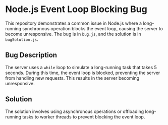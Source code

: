 # Node.js Event Loop Blocking Bug

This repository demonstrates a common issue in Node.js where a long-running synchronous operation blocks the event loop, causing the server to become unresponsive. The bug is in `bug.js`, and the solution is in `bugSolution.js`.

## Bug Description
The server uses a `while` loop to simulate a long-running task that takes 5 seconds.  During this time, the event loop is blocked, preventing the server from handling new requests. This results in the server becoming unresponsive.

## Solution
The solution involves using asynchronous operations or offloading long-running tasks to worker threads to prevent blocking the event loop.